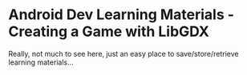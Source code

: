 # Android Dev Learning Materials - Creating a Game with LibGDX

Really, not much to see here, just an easy place to save/store/retrieve learning materials...
